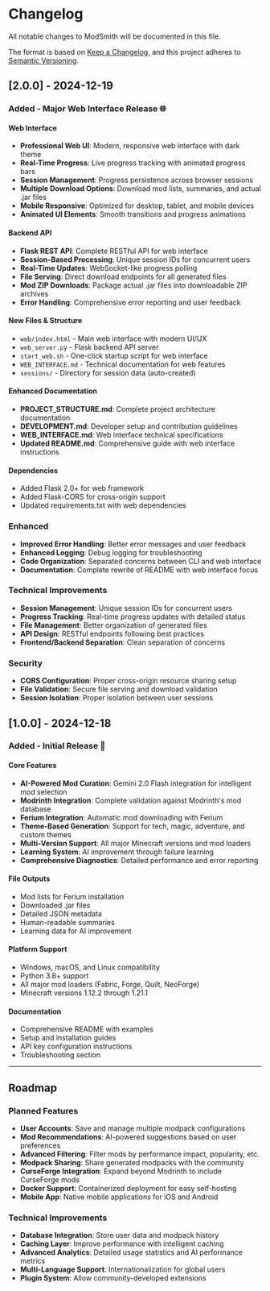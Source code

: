 # Changelog

All notable changes to ModSmith will be documented in this file.

The format is based on [Keep a Changelog](https://keepachangelog.com/en/1.0.0/),
and this project adheres to [Semantic Versioning](https://semver.org/spec/v2.0.0.html).

## [2.0.0] - 2024-12-19

### Added - Major Web Interface Release 🌐

#### Web Interface
- **Professional Web UI**: Modern, responsive web interface with dark theme
- **Real-Time Progress**: Live progress tracking with animated progress bars
- **Session Management**: Progress persistence across browser sessions
- **Multiple Download Options**: Download mod lists, summaries, and actual .jar files
- **Mobile Responsive**: Optimized for desktop, tablet, and mobile devices
- **Animated UI Elements**: Smooth transitions and progress animations

#### Backend API
- **Flask REST API**: Complete RESTful API for web interface
- **Session-Based Processing**: Unique session IDs for concurrent users
- **Real-Time Updates**: WebSocket-like progress polling
- **File Serving**: Direct download endpoints for all generated files
- **Mod ZIP Downloads**: Package actual .jar files into downloadable ZIP archives
- **Error Handling**: Comprehensive error reporting and user feedback

#### New Files & Structure
- `web/index.html` - Main web interface with modern UI/UX
- `web_server.py` - Flask backend API server
- `start_web.sh` - One-click startup script for web interface
- `WEB_INTERFACE.md` - Technical documentation for web features
- `sessions/` - Directory for session data (auto-created)

#### Enhanced Documentation
- **PROJECT_STRUCTURE.md**: Complete project architecture documentation
- **DEVELOPMENT.md**: Developer setup and contribution guidelines
- **WEB_INTERFACE.md**: Web interface technical specifications
- **Updated README.md**: Comprehensive guide with web interface instructions

#### Dependencies
- Added Flask 2.0+ for web framework
- Added Flask-CORS for cross-origin support
- Updated requirements.txt with web dependencies

### Enhanced
- **Improved Error Handling**: Better error messages and user feedback
- **Enhanced Logging**: Debug logging for troubleshooting
- **Code Organization**: Separated concerns between CLI and web interface
- **Documentation**: Complete rewrite of README with web interface focus

### Technical Improvements
- **Session Management**: Unique session IDs for concurrent users
- **Progress Tracking**: Real-time progress updates with detailed status
- **File Management**: Better organization of generated files
- **API Design**: RESTful endpoints following best practices
- **Frontend/Backend Separation**: Clean separation of concerns

### Security
- **CORS Configuration**: Proper cross-origin resource sharing setup
- **File Validation**: Secure file serving and download validation
- **Session Isolation**: Proper isolation between user sessions

## [1.0.0] - 2024-12-18

### Added - Initial Release 🚀

#### Core Features
- **AI-Powered Mod Curation**: Gemini 2.0 Flash integration for intelligent mod selection
- **Modrinth Integration**: Complete validation against Modrinth's mod database
- **Ferium Integration**: Automatic mod downloading with Ferium
- **Theme-Based Generation**: Support for tech, magic, adventure, and custom themes
- **Multi-Version Support**: All major Minecraft versions and mod loaders
- **Learning System**: AI improvement through failure learning
- **Comprehensive Diagnostics**: Detailed performance and error reporting

#### File Outputs
- Mod lists for Ferium installation
- Downloaded .jar files
- Detailed JSON metadata
- Human-readable summaries
- Learning data for AI improvement

#### Platform Support
- Windows, macOS, and Linux compatibility
- Python 3.8+ support
- All major mod loaders (Fabric, Forge, Quilt, NeoForge)
- Minecraft versions 1.12.2 through 1.21.1

#### Documentation
- Comprehensive README with examples
- Setup and installation guides
- API key configuration instructions
- Troubleshooting section

---

## Roadmap

### Planned Features
- **User Accounts**: Save and manage multiple modpack configurations
- **Mod Recommendations**: AI-powered suggestions based on user preferences
- **Advanced Filtering**: Filter mods by performance impact, popularity, etc.
- **Modpack Sharing**: Share generated modpacks with the community
- **CurseForge Integration**: Expand beyond Modrinth to include CurseForge mods
- **Docker Support**: Containerized deployment for easy self-hosting
- **Mobile App**: Native mobile applications for iOS and Android

### Technical Improvements
- **Database Integration**: Store user data and modpack history
- **Caching Layer**: Improve performance with intelligent caching
- **Advanced Analytics**: Detailed usage statistics and AI performance metrics
- **Multi-Language Support**: Internationalization for global users
- **Plugin System**: Allow community-developed extensions
